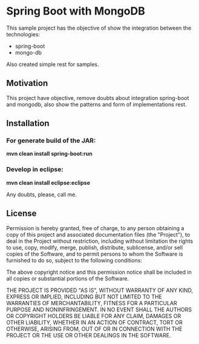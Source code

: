 # Spring Boot with MongoDB 

This sample project has the objective of show the integration between the technologies:
 * spring-boot 
 * mongo-db

Also created simple rest for samples.
 
## Motivation
This project have objective, remove doubts about integration spring-boot and mongodb, also show the patterns and form of implementations rest.

## Installation

### For generate build of the JAR:
   __mvn clean install spring-boot:run__


### Develop in eclipse:
   __mvn clean install eclipse:eclipse__

Any doubts, please, call me.

## License
Permission is hereby granted, free of charge, to any person obtaining a copy of this project and associated documentation files (the "Project"), to deal in the Project without restriction, including without limitation the rights to use, copy, modify, merge, publish, distribute, sublicense, and/or sell copies of the Software, and to permit persons to whom the Software is furnished to do so, subject to the following conditions:

The above copyright notice and this permission notice shall be included in all copies or substantial portions of the Software.

THE PROJECT IS PROVIDED "AS IS", WITHOUT WARRANTY OF ANY KIND, EXPRESS OR IMPLIED, INCLUDING BUT NOT LIMITED TO THE WARRANTIES OF MERCHANTABILITY, FITNESS FOR A PARTICULAR PURPOSE AND NONINFRINGEMENT. IN NO EVENT SHALL THE AUTHORS OR COPYRIGHT HOLDERS BE LIABLE FOR ANY CLAIM, DAMAGES OR OTHER LIABILITY, WHETHER IN AN ACTION OF CONTRACT, TORT OR OTHERWISE, ARISING FROM, OUT OF OR IN CONNECTION WITH THE PROJECT OR THE USE OR OTHER DEALINGS IN THE SOFTWARE.
